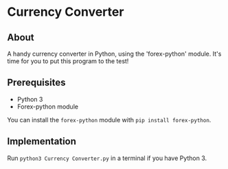 # Currency Converter

## About

A handy currency converter in Python, using the 'forex-python' module. It's time for you to put this program to the test!

## Prerequisites

- Python 3
- Forex-python module

You can install the `forex-python` module with `pip install forex-python`.

## Implementation

Run `python3 Currency Converter.py` in a terminal if you have Python 3.

